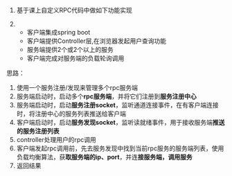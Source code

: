 1. 基于课上自定义RPC代码中做如下功能实现

2. - 客户端集成spring boot
   - 客户端提供Controller层,在浏览器发起用户查询功能
   - 服务端提供2个或2个以上的服务
   - 客户端完成对服务端的负载轮询调用



思路：

1. 使用一个服务注册/发现来管理多个rpc服务端
2. 服务端启动时，启动多个**rpc服务端**，并将它们注册到**服务注册中心**
3. 服务端启动时，启动**服务注册socket**，监听通道连接事件，在有客户端连接时，将注册中心的服务列表推送给客户端
4. 客户端启动时，启动**服务发现socket**，监听读就绪事件，用于接收服务端**推送的服务注册列表**
5. controller处理用户的rpc调用
6. 客户端发起rpc调用前，先去服务发现中找到当前rpc服务的服务端列表，使用负载均衡算法，获**取服务端的ip、port**，并连**接服务端，调用服务**
7. 返回结果

